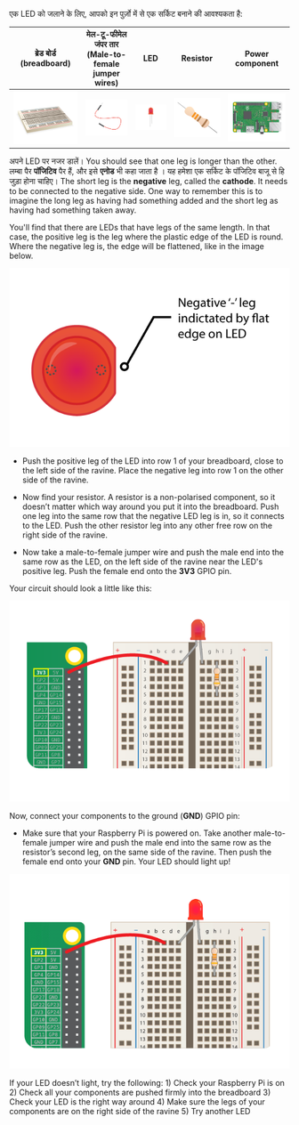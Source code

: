 एक LED को जलाने के लिए, आपको इन पुर्ज़ो में से एक सर्किट बनाने की आवश्यकता है:

| ब्रेड बोर्ड (breadboard)             | मेल-टू-फीमेल जंपर तार (Male-to-female jumper wires) | LED                    | Resistor                         | Power component                        |
| ------------------------------------ | --------------------------------------------------- | ---------------------- | -------------------------------- | -------------------------------------- |
| ![breadboard](images/breadboard.png) | ![mfjumper](images/mfjumper.png)                    | ![LED](images/led.png) | ![resistor](images/resistor.png) | ![raspberrypi](images/raspberrypi.png) |

अपने LED पर नजर डालें। You should see that one leg is longer than the other. लम्बा पैर **पॉजिटिव** पैर हैं, और इसे **एनोड** भी कहा जाता है । यह हमेशा एक सर्किट के पॉजिटिव बाजू से हि जुड़ा होना चाहिए। The short leg is the **negative** leg,  called the **cathode**. It needs to be connected to the negative side. One way to remember this is to imagine the long leg as having had something added and the short leg as having had something taken away.

You'll find that there are LEDs that have legs of the same length. In that case, the positive leg is the leg where the plastic edge of the LED is round. Where the negative leg is, the edge will be flattened, like in the image below.

![LED Closeup](images/LEDcloseup.png)

+ Push the positive leg of the LED into row 1 of your breadboard, close to the left side of the ravine. Place the negative leg into row 1 on the other side of the ravine.

+ Now find your resistor. A resistor is a non-polarised component, so it doesn’t matter which way around you put it into the breadboard. Push one leg into the same row that the negative LED leg is in, so it connects to the LED. Push the other resistor leg into any other free row on the right side of the ravine.

+ Now take a male-to-female jumper wire and push the male end into the same row as the LED, on the left side of the ravine near the LED's positive leg. Push the female end onto the **3V3** GPIO pin.

Your circuit should look a little like this:

![Circuit Missing Ground](images/ground-missing.png)

Now, connect your components to the ground (**GND**) GPIO pin:

+ Make sure that your Raspberry Pi is powered on. Take another male-to-female jumper wire and push the male end into the same row as the resistor’s second leg, on the same side of the ravine. Then push the female end onto your **GND** pin. Your LED should light up!

![Circuit Current Flow](images/circuit-current-flow.gif)

If your LED doesn’t light, try the following: 1) Check your Raspberry Pi is on 2) Check all your components are pushed firmly into the breadboard 3) Check your LED is the right way around 4) Make sure the legs of your components are on the right side of the ravine 5) Try another LED
